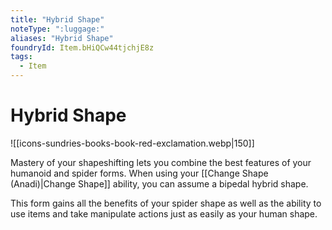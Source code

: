```yaml
---
title: "Hybrid Shape"
noteType: ":luggage:"
aliases: "Hybrid Shape"
foundryId: Item.bHiQCw44tjchjE8z
tags:
  - Item
---
```


# Hybrid Shape
![[icons-sundries-books-book-red-exclamation.webp|150]]

Mastery of your shapeshifting lets you combine the best features of your humanoid and spider forms. When using your [[Change Shape (Anadi)|Change Shape]] ability, you can assume a bipedal hybrid shape.

This form gains all the benefits of your spider shape as well as the ability to use items and take manipulate actions just as easily as your human shape.
